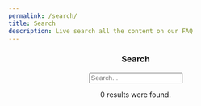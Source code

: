```yaml
---
permalink: /search/
title: Search
description: Live search all the content on our FAQ
---
```


<link rel="stylesheet" href="https://cdnjs.cloudflare.com/ajax/libs/font-awesome/4.7.0/css/font-awesome.css">

<header class="my-5">

  <h3>Search</h3>

  <form method="get" action="/search">
    <div class="form-group">
      <input class="form-control form-control-lg" type="text" name="q" id="search-input" placeholder="Search...">
    </div>
  </form>

  <p><span id="results-count">0</span> results were found.</p>

</header>

<div class="search-results-list">
  <ul id="search-results">
  </ul>
</div>

<script>
window.store = [
  {% for post in site.posts %}
    {
      "type"     : "post",
      "title"    : "{{ post.title | escape }}",
      "category" : "{{ post.categories | join: ', ' }}",
      "tags"     : "{{ post.tags | join: ', ' }}",
      "url"      : "{{ post.url | absolute_url }}",
      "date"     : "{{ post.date }}",
      "content"  : {{ post.content | strip_html | strip_newlines | default: "" | jsonify }}
    } {% unless forloop.last %},{% endunless %}
  {% endfor %}
  ,
  {% for page in site.pages %}
   {
     {% if page.title != nil %}
        "type"     : "page",
        "title"    : "{{ page.title | escape }}",
        "category" : "{{ page.category }}",
        "tags"     : "{{ page.tags | join: ', ' }}",
        "url"      : "{{ page.url | absolute_url }}",
        "date"     : "{{ page.date }}",
        "content"  : {{ page.content | strip_html | strip_newlines | default: "" | jsonify }}
     {% endif %}
   } {% unless forloop.last %},{% endunless %}
  {% endfor %}
];
</script>

<!-- <script src="https://code.jquery.com/jquery-3.3.1.min.js" integrity="sha256-FgpCb/KJQlLNfOu91ta32o/NMZxltwRo8QtmkMRdAu8=" crossorigin="anonymous"></script> -->
<!-- <script src="https://cdnjs.cloudflare.com/ajax/libs/lunr.js/2.1.2/lunr.min.js"></script> -->
<script src="https://cdnjs.cloudflare.com/ajax/libs/lunr.js/1.0.0/lunr.min.js"></script>
<script src="https://cdn.jsdelivr.net/npm/clipboard@2/dist/clipboard.min.js"></script>
<script src="/js/search.js?v=5"></script>

